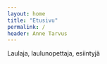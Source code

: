 ```yaml
---
layout: home
title: "Etusivu"
permalink: /
header: Anne Tarvus
---
```


Laulaja, laulunopettaja, esiintyjä
